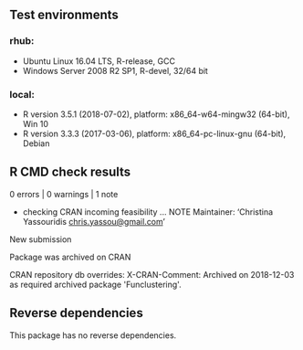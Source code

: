 ## Test environments

### rhub: 
* Ubuntu Linux 16.04 LTS, R-release, GCC
* Windows Server 2008 R2 SP1, R-devel, 32/64 bit

### local: 
* R version 3.5.1 (2018-07-02), platform: x86_64-w64-mingw32 (64-bit), Win 10
* R version 3.3.3 (2017-03-06), platform: x86_64-pc-linux-gnu (64-bit), Debian

## R CMD check results

0 errors | 0 warnings | 1 note

* checking CRAN incoming feasibility ... NOTE
Maintainer: ‘Christina Yassouridis <chris.yassou@gmail.com>’

New submission

Package was archived on CRAN

CRAN repository db overrides:
  X-CRAN-Comment: Archived on 2018-12-03 as required archived package
    'Funclustering'.

## Reverse dependencies

This package has no reverse dependencies. 
